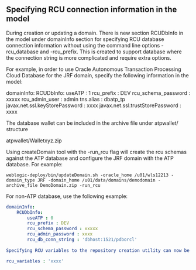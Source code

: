## Specifying RCU connection information in the model

During creation or updating a domain. There is new section RCUDbInfo in the model under domainInfo section for specifying RCU database connection information without using the command line options -rcu_database and -rcu_prefix.  This is created to support database where the connection string is more complicated and require extra options.

For example, in order to use Oracle Autonomous Transaction Processing Cloud Database for the JRF domain, specify the following information in the model:

domainInfo:
    RCUDbInfo:
        useATP : 1
        rcu_prefix : DEV
        rcu_schema_password : xxxxx
        rcu_admin_user : admin
        tns.alias : dbatp_tp
        javax.net.ssl.keyStorePassword : xxxx
        javax.net.ssl.trustStorePassword : xxxx
        
The database wallet can be included in the archive file under atpwallet/ structure

atpwallet/Walletxyz.zip
        
Using createDomain tool with the -run_rcu flag will create the rcu schemas against the ATP database and configure the JRF domain
with the ATP database.  For example:

    weblogic-deploy/bin/updateDomain.sh -oracle_home /u01/wls12213 -domain_type JRF -domain_home /u01/data/domains/demodomain -archive_file DemoDomain.zip -run_rcu 

For non-ATP database, use the following example:

```yaml
domainInfo:
    RCUDbInfo:
        useATP : 0
        rcu_prefix : DEV
        rcu_schema_password : xxxxx
        rcu_admin_password : xxxx
        rcu_db_conn_string : 'dbhost:1521/pdborcl'
        
Specifying RCU variables to the repository creation utility can now be included in the RCUDbInfo section with the key:

rcu_variables : 'xxxx'
        
        

